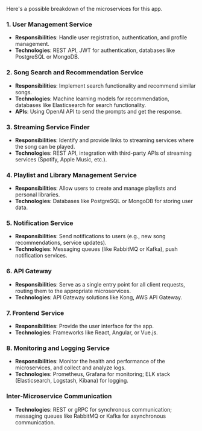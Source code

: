 Here's a possible breakdown of the microservices for this app.

### 1. User Management Service
- **Responsibilities**: Handle user registration, authentication, and profile management.
- **Technologies**: REST API, JWT for authentication, databases like PostgreSQL or MongoDB.

### 2. Song Search and Recommendation Service
- **Responsibilities**: Implement search functionality and recommend similar songs.
- **Technologies**: Machine learning models for recommendation, databases like Elasticsearch for search functionality.
- **APIs**: Using OpenAI API to send the prompts and get the response.

### 3. Streaming Service Finder
- **Responsibilities**: Identify and provide links to streaming services where the song can be played.
- **Technologies**: REST API, integration with third-party APIs of streaming services (Spotify, Apple Music, etc.).

### 4. Playlist and Library Management Service
- **Responsibilities**: Allow users to create and manage playlists and personal libraries.
- **Technologies**: Databases like PostgreSQL or MongoDB for storing user data.

### 5. Notification Service
- **Responsibilities**: Send notifications to users (e.g., new song recommendations, service updates).
- **Technologies**: Messaging queues (like RabbitMQ or Kafka), push notification services.

### 6. API Gateway
- **Responsibilities**: Serve as a single entry point for all client requests, routing them to the appropriate microservices.
- **Technologies**: API Gateway solutions like Kong, AWS API Gateway.

### 7. Frontend Service
- **Responsibilities**: Provide the user interface for the app.
- **Technologies**: Frameworks like React, Angular, or Vue.js.

### 8. Monitoring and Logging Service
- **Responsibilities**: Monitor the health and performance of the microservices, and collect and analyze logs.
- **Technologies**: Prometheus, Grafana for monitoring; ELK stack (Elasticsearch, Logstash, Kibana) for logging.

### Inter-Microservice Communication
- **Technologies**: REST or gRPC for synchronous communication; messaging queues like RabbitMQ or Kafka for asynchronous communication.

